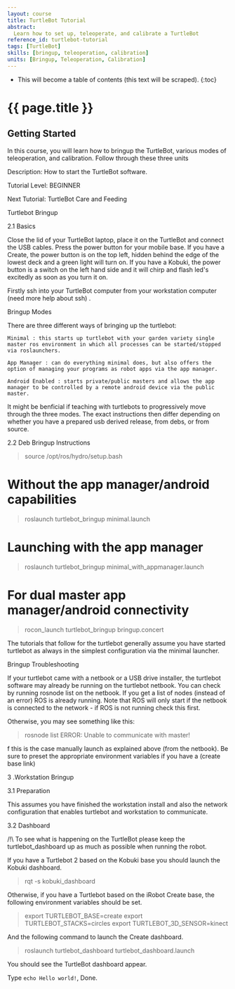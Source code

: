 ```yaml
---
layout: course
title: TurtleBot Tutorial
abstract:
  Learn how to set up, teleoperate, and calibrate a TurtleBot
reference_id: turtlebot-tutorial
tags: [TurtleBot]
skills: [bringup, teleoperation, calibration]
units: [Bringup, Teleoperation, Calibration]
---
```




* This will become a table of contents (this text will be scraped).
{:toc}

# {{ page.title }}

## Getting Started

In this course, you will learn how to bringup the TurtleBot, various modes of teleoperation, and calibration. Follow through these three units 


Description: How to start the TurtleBot software.

Tutorial Level: BEGINNER

Next Tutorial: TurtleBot Care and Feeding 

Turtlebot Bringup

2.1 Basics

Close the lid of your TurtleBot laptop, place it on the TurtleBot and connect the USB cables. Press the power button for your mobile base. If you have a Create, the power button is on the top left, hidden behind the edge of the lowest deck and a green light will turn on. If you have a Kobuki, the power button is a switch on the left hand side and it will chirp and flash led's excitedly as soon as you turn it on.

Firstly ssh into your TurtleBot computer from your workstation computer (need more help about ssh) .

Bringup Modes

There are three different ways of bringing up the turtlebot:

    Minimal : this starts up turtlebot with your garden variety single master ros environment in which all processes can be started/stopped via roslaunchers.

    App Manager : can do everything minimal does, but also offers the option of managing your programs as robot apps via the app manager.

    Android Enabled : starts private/public masters and allows the app manager to be controlled by a remote android device via the public master. 

It might be benficial if teaching with turtlebots to progressively move through the three modes. The exact instructions then differ depending on whether you have a prepared usb derived release, from debs, or from source.

2.2 Deb Bringup Instructions

> source /opt/ros/hydro/setup.bash
# Without the app manager/android capabilities
> roslaunch turtlebot_bringup minimal.launch
# Launching with the app manager
> roslaunch turtlebot_bringup minimal_with_appmanager.launch
# For dual master app manager/android connectivity
> rocon_launch turtlebot_bringup bringup.concert

 The tutorials that follow for the turtlebot generally assume you have started turtlebot as always in the simplest configuration via the minimal launcher.

Bringup Troubleshooting

If your turtlebot came with a netbook or a USB drive installer, the turtlebot software may already be running on the turtlebot netbook. You can check by running rosnode list on the netbook. If you get a list of nodes (instead of an error) ROS is already running. Note that ROS will only start if the netbook is connected to the network - if ROS is not running check this first.

Otherwise, you may see something like this: 

> rosnode list
ERROR: Unable to communicate with master!

f this is the case manually launch as explained above (from the netbook). Be sure to preset the appropriate environment variables if you have a (create base link)

3 .Workstation Bringup

3.1 Preparation

This assumes you have finished the workstation install and also the network configuration that enables turtlebot and workstation to communicate.

3.2 Dashboard

/!\ To see what is happening on the TurtleBot please keep the turtlebot_dashboard up as much as possible when running the robot.

If you have a Turtlebot 2 based on the Kobuki base you should launch the Kobuki dashboard. 

> rqt -s kobuki_dashboard

Otherwise, if you have a Turtlebot based on the iRobot Create base, the following environment variables should be set.

> export TURTLEBOT_BASE=create
> export TURTLEBOT_STACKS=circles
> export TURTLEBOT_3D_SENSOR=kinect

And the following command to launch the Create dashboard.

> roslaunch turtlebot_dashboard turtlebot_dashboard.launch

You should see the TurtleBot dashboard appear. 



Type `echo Hello world!`, Done.
